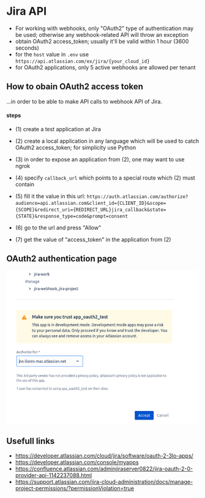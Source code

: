 # Jira API

* For working with webhooks, only "OAuth2" type of authentication may be used; otherwise any webhook-related API will throw an exception
* obtain OAuth2 access_token; usually it'll be valid within 1 hour (3600 seconds)
* for the `host` value in `.env` use `https://api.atlassian.com/ex/jira/{your_cloud_id}`
* for OAuth2 applications, only 5 active webhooks are allowed per tenant

## How to obain OAuth2 access token

...in order to be able to make API calls to webhook API of Jira.

#### steps

* (1) create a test application at Jira

* (2) create a local application in any language which will be used to catch OAuth2 access_token; for simplicity use Python

* (3) in order to expose an application from (2), one may want to use ngrok

* (4) specify `callback_url` which points to a special route which (2) must contain

* (5) fill it the value in this url: `https://auth.atlassian.com/authorize?audience=api.atlassian.com&client_id={CLIENT_ID}&scope={SCOPE}&redirect_uri={REDIRECT_URL}jira_callback&state={STATE}&response_type=code&prompt=consent`

* (6) go to the url and press "Allow"

* (7) get the value of "access_token" in the application from (2)

## OAuth2 authentication page

![example](jira_oauth2_screen.png)

## Usefull links

* https://developer.atlassian.com/cloud/jira/software/oauth-2-3lo-apps/
* https://developer.atlassian.com/console/myapps
* https://confluence.atlassian.com/adminjiraserver0822/jira-oauth-2-0-provider-api-1142237088.html
* https://support.atlassian.com/jira-cloud-administration/docs/manage-project-permissions/?permissionViolation=true

